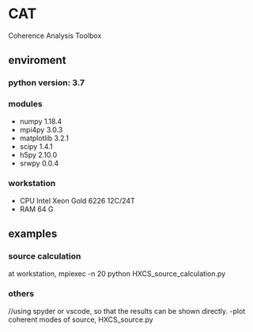 # CAT
Coherence Analysis Toolbox

## enviroment

### python version: 3.7
### modules 
- numpy 1.18.4 
- mpi4py 3.0.3 
- matplotlib 3.2.1 
- scipy 1.4.1 
- h5py 2.10.0 
- srwpy 0.0.4
### workstation 
- CPU Intel Xeon Gold 6226 12C/24T
- RAM 64 G

## examples
### source calculation
at workstation, mpiexec -n 20 python HXCS_source_calculation.py

### others
//using spyder or vscode, so that the results can be shown directly.
-plot coherent modes of source, HXCS_source.py 

